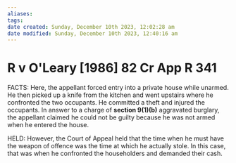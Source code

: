 ```yaml
---
aliases: 
tags: 
date created: Sunday, December 10th 2023, 12:02:28 am
date modified: Sunday, December 10th 2023, 12:40:16 am
---
```


# R v O'Leary [1986] 82 Cr App R 341

FACTS: Here, the appellant forced entry into a private house while unarmed. He then picked up a knife from the kitchen and went upstairs where he confronted the two occupants. He committed a theft and injured the occupants. In answer to a charge of **section 9(1)(b)** aggravated burglary, the appellant claimed he could not be guilty because he was not armed when he entered the house.

HELD: However, the Court of Appeal held that the time when he must have the weapon of offence was the time at which he actually stole. In this case, that was when he confronted the householders and demanded their cash.
